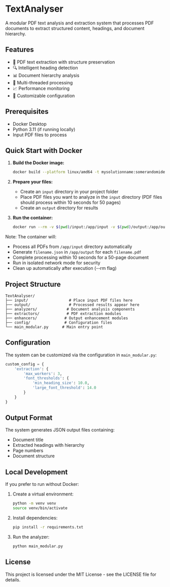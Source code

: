 # TextAnalyser

A modular PDF text analysis and extraction system that processes PDF documents to extract structured content, headings, and document hierarchy.

## Features

- 📑 PDF text extraction with structure preservation
- 🔍 Intelligent heading detection
- 📊 Document hierarchy analysis
- 🚀 Multi-threaded processing
- 📈 Performance monitoring
- 🔧 Customizable configuration

## Prerequisites

- Docker Desktop
- Python 3.11 (if running locally)
- Input PDF files to process

## Quick Start with Docker

1. **Build the Docker image:**
   ```bash
   docker build --platform linux/amd64 -t mysolutionname:somerandomidentifier .
   ```

2. **Prepare your files:**
   - Create an `input` directory in your project folder
   - Place PDF files you want to analyze in the `input` directory (PDF files should process within 10 seconds for 50 pages)
   - Create an `output` directory for results

3. **Run the container:**
   ```bash
   docker run --rm -v $(pwd)/input:/app/input -v $(pwd)/output:/app/output --network none mysolutionname:somerandomidentifier
   ```

Note: The container will:
- Process all PDFs from `/app/input` directory automatically
- Generate `filename.json` in `/app/output` for each `filename.pdf`
- Complete processing within 10 seconds for a 50-page document
- Run in isolated network mode for security
- Clean up automatically after execution (--rm flag)

## Project Structure

```
TextAnalyser/
├── input/                  # Place input PDF files here
├── output/                 # Processed results appear here
├── analyzers/             # Document analysis components
├── extractors/            # PDF extraction modules
├── enhancers/            # Output enhancement modules
├── config/               # Configuration files
└── main_modular.py      # Main entry point
```

## Configuration

The system can be customized via the configuration in `main_modular.py`:

```python
custom_config = {
    'extraction': {
        'max_workers': 3,
        'font_thresholds': {
            'min_heading_size': 10.0,
            'large_font_threshold': 14.0
        }
    }
}
```

## Output Format

The system generates JSON output files containing:
- Document title
- Extracted headings with hierarchy
- Page numbers
- Document structure

## Local Development

If you prefer to run without Docker:

1. Create a virtual environment:
   ```bash
   python -m venv venv
   source venv/bin/activate  
   ```

2. Install dependencies:
   ```bash
   pip install -r requirements.txt
   ```

3. Run the analyzer:
   ```bash
   python main_modular.py
   ```

## License

This project is licensed under the MIT License - see the LICENSE file for details.
